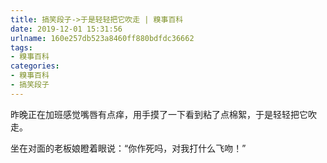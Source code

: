 ```yaml
---
title: 搞笑段子->于是轻轻把它吹走 | 糗事百科
date: 2019-12-01 15:31:56
urlname: 160e257db523a8460ff880bdfdc36662
tags: 
- 糗事百科
categories:
- 糗事百科
- 搞笑段子
---
```

昨晚正在加班感觉嘴唇有点痒，用手摸了一下看到粘了点棉絮，于是轻轻把它吹走。

坐在对面的老板娘瞪着眼说：“你作死吗，对我打什么飞吻！”


